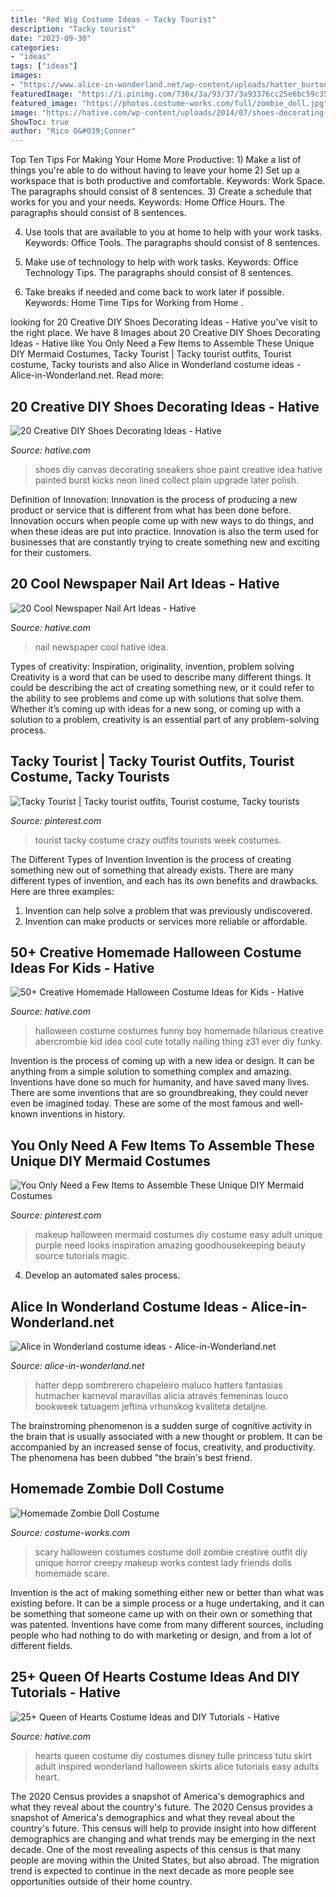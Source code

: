```yaml
---
title: "Red Wig Costume Ideas ~ Tacky Tourist"
description: "Tacky tourist"
date: "2023-09-30"
categories:
- "ideas"
tags: ["ideas"]
images:
- "https://www.alice-in-wonderland.net/wp-content/uploads/hatter_burton_large.jpg"
featuredImage: "https://i.pinimg.com/736x/3a/93/37/3a93376cc25e6bc59c3582ede25c62b9.jpg"
featured_image: "https://photos.costume-works.com/full/zombie_doll.jpg"
image: "https://hative.com/wp-content/uploads/2014/07/shoes-decorating-ideas/13-shoes-decorating-ideas.jpg"
ShowToc: true
author: "Rico O&#039;Conner"
---
```



Top Ten Tips For Making Your Home More Productive: 1) Make a list of things you're able to do without having to leave your home
2) Set up a workspace that is both productive and comfortable. Keywords: Work Space. The paragraphs should consist of 8 sentences.
3) Create a schedule that works for you and your needs. Keywords: Home Office Hours. The paragraphs should consist of 8 sentences.

4) Use tools that are available to you at home to help with your work tasks. Keywords: Office Tools. The paragraphs should consist of 8 sentences.

5) Make use of technology to help with work tasks. Keywords: Office Technology Tips. The paragraphs should consist of 8 sentences.

6) Take breaks if needed and come back to work later if possible. Keywords: Home Time Tips for Working from Home .

	

		
looking for 20 Creative DIY Shoes Decorating Ideas - Hative you've visit to the right place. We have 8 Images about 20 Creative DIY Shoes Decorating Ideas - Hative like You Only Need a Few Items to Assemble These Unique DIY Mermaid Costumes, Tacky Tourist | Tacky tourist outfits, Tourist costume, Tacky tourists and also Alice in Wonderland costume ideas - Alice-in-Wonderland.net. Read more:
		
    
## 20 Creative DIY Shoes Decorating Ideas - Hative

<img loading=lazy src="https://hative.com/wp-content/uploads/2014/07/shoes-decorating-ideas/13-shoes-decorating-ideas.jpg" onerror="this.onerror=null;this.src='https://tse3.mm.bing.net/th?id=OIP.rDur5H_ci2WNytegb5tzGgHaLH&amp;pid=15.1';" alt="20 Creative DIY Shoes Decorating Ideas - Hative">

_Source: hative.com_

>shoes diy canvas decorating sneakers shoe paint creative idea hative painted burst kicks neon lined collect plain upgrade later polish. 

	

Definition of Innovation:
Innovation is the process of producing a new product or service that is different from what has been done before. Innovation occurs when people come up with new ways to do things, and when these ideas are put into practice. Innovation is also the term used for businesses that are constantly trying to create something new and exciting for their customers.

    
## 20 Cool Newspaper Nail Art Ideas - Hative

<img loading=lazy src="https://hative.com/wp-content/uploads/2014/10/newspaper-nail-art-ideas/18-newspaper-nail-idea.jpg" onerror="this.onerror=null;this.src='https://tse3.mm.bing.net/th?id=OIP.QKg55UfUnHlwkvF8dynHewHaLz&amp;pid=15.1';" alt="20 Cool Newspaper Nail Art Ideas - Hative">

_Source: hative.com_

>nail newspaper cool hative idea. 

	

Types of creativity: Inspiration, originality, invention, problem solving
Creativity is a word that can be used to describe many different things. It could be describing the act of creating something new, or it could refer to the ability to see problems and come up with solutions that solve them. Whether it’s coming up with ideas for a new song, or coming up with a solution to a problem, creativity is an essential part of any problem-solving process.

    
## Tacky Tourist | Tacky Tourist Outfits, Tourist Costume, Tacky Tourists

<img loading=lazy src="https://i.pinimg.com/736x/3a/93/37/3a93376cc25e6bc59c3582ede25c62b9.jpg" onerror="this.onerror=null;this.src='https://tse2.mm.bing.net/th?id=OIP.wWJoobPaVdV4FjRvpQaplgHaJ3&amp;pid=15.1';" alt="Tacky Tourist | Tacky tourist outfits, Tourist costume, Tacky tourists">

_Source: pinterest.com_

>tourist tacky costume crazy outfits tourists week costumes. 

	

The Different Types of Invention
Invention is the process of creating something new out of something that already exists. There are many different types of invention, and each has its own benefits and drawbacks. Here are three examples: 
1. Invention can help solve a problem that was previously undiscovered. 
2. Invention can make products or services more reliable or affordable. 

    
## 50+ Creative Homemade Halloween Costume Ideas For Kids - Hative

<img loading=lazy src="https://hative.com/wp-content/uploads/2014/03/costumes-for-kids/12-funny-boy-costume-idea.jpg" onerror="this.onerror=null;this.src='https://tse4.mm.bing.net/th?id=OIP.7Mct-EENO0S_vC3VxdPgXgHaH-&amp;pid=15.1';" alt="50+ Creative Homemade Halloween Costume Ideas for Kids - Hative">

_Source: hative.com_

>halloween costume costumes funny boy homemade hilarious creative abercrombie kid idea cool cute totally nailing thing z31 ever diy funky. 

	

Invention is the process of coming up with a new idea or design. It can be anything from a simple solution to something complex and amazing. Inventions have done so much for humanity, and have saved many lives. There are some inventions that are so groundbreaking, they could never even be imagined today. These are some of the most famous and well-known inventions in history.

    
## You Only Need A Few Items To Assemble These Unique DIY Mermaid Costumes

<img loading=lazy src="https://i.pinimg.com/736x/04/f0/55/04f055bccc21bf3087b79148d132bf76.jpg" onerror="this.onerror=null;this.src='https://tse1.mm.bing.net/th?id=OIP.sFLcEpn3i84_hO3czEGePAHaLG&amp;pid=15.1';" alt="You Only Need a Few Items to Assemble These Unique DIY Mermaid Costumes">

_Source: pinterest.com_

>makeup halloween mermaid costumes diy costume easy adult unique purple need looks inspiration amazing goodhousekeeping beauty source tutorials magic. 

	

4. Develop an automated sales process.

    
## Alice In Wonderland Costume Ideas - Alice-in-Wonderland.net

<img loading=lazy src="https://www.alice-in-wonderland.net/wp-content/uploads/hatter_burton_large.jpg" onerror="this.onerror=null;this.src='https://tse4.mm.bing.net/th?id=OIP.DPO4WZaQBC1oc4_cW-W2yQAAAA&amp;pid=15.1';" alt="Alice in Wonderland costume ideas - Alice-in-Wonderland.net">

_Source: alice-in-wonderland.net_

>hatter depp sombrerero chapeleiro maluco hatters fantasias hutmacher karneval maravillas alicia através femeninas louco bookweek tatuagem jeftina vrhunskog kvaliteta detaljne. 

	

The brainstroming phenomenon is a sudden surge of cognitive activity in the brain that is usually associated with a new thought or problem. It can be accompanied by an increased sense of focus, creativity, and productivity. The phenomena has been dubbed "the brain's best friend.

    
## Homemade Zombie Doll Costume

<img loading=lazy src="https://photos.costume-works.com/full/zombie_doll.jpg" onerror="this.onerror=null;this.src='https://tse2.mm.bing.net/th?id=OIP.XQ2PfKVMhzIJwQnvUf5eyQHaNV&amp;pid=15.1';" alt="Homemade Zombie Doll Costume">

_Source: costume-works.com_

>scary halloween costumes costume doll zombie creative outfit diy unique horror creepy makeup works contest lady friends dolls homemade scare. 

	

Invention is the act of making something either new or better than what was existing before. It can be a simple process or a huge undertaking, and it can be something that someone came up with on their own or something that was patented. Inventions have come from many different sources, including people who had nothing to do with marketing or design, and from a lot of different fields.

    
## 25+ Queen Of Hearts Costume Ideas And DIY Tutorials - Hative

<img loading=lazy src="https://hative.com/wp-content/uploads/2015/10/queen-of-hearts-costume-ideas/10-queen-of-hearts-costume-ideas-and-diy-tutorials.jpg" onerror="this.onerror=null;this.src='https://tse1.mm.bing.net/th?id=OIP.sUXh16jMj46cKvMWtAZQuQHaJ9&amp;pid=15.1';" alt="25+ Queen of Hearts Costume Ideas and DIY Tutorials - Hative">

_Source: hative.com_

>hearts queen costume diy costumes disney tulle princess tutu skirt adult inspired wonderland halloween skirts alice tutorials easy adults heart. 

	

The 2020 Census provides a snapshot of America's demographics and what they reveal about the country's future.
The 2020 Census provides a snapshot of America's demographics and what they reveal about the country's future. This census will help to provide insight into how different demographics are changing and what trends may be emerging in the next decade. One of the most revealing aspects of this census is that many people are moving within the United States, but also abroad. The migration trend is expected to continue in the next decade as more people see opportunities outside of their home country.


